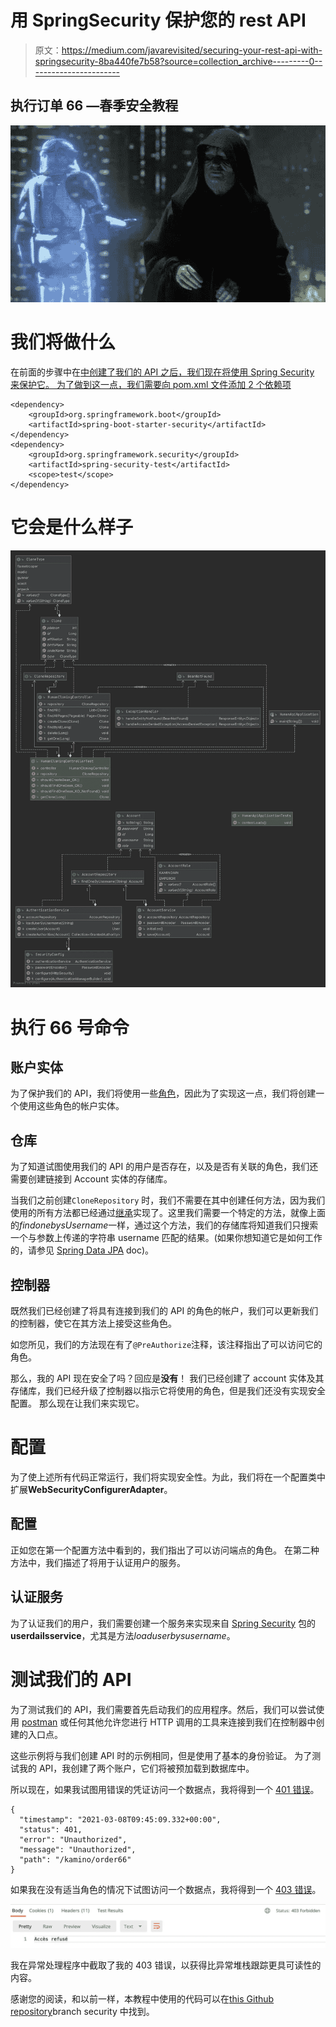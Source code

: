 # 用 SpringSecurity 保护您的 rest API

> 原文：<https://medium.com/javarevisited/securing-your-rest-api-with-springsecurity-8ba440fe7b58?source=collection_archive---------0----------------------->

## 执行订单 66 —春季安全教程

![](img/7811d504e106ff4f2ab9f5509fbdc156.png)

# 我们将做什么

在前面的步骤中在[中创建了我们的 API 之后，我们现在将使用 Spring Security 来保护它。
为了做到这一点，我们需要向 pom.xml 文件添加 2 个依赖项](/javarevisited/building-a-simple-rest-api-with-springboot-3f2e4b123ebb)

```
<dependency>
    <groupId>org.springframework.boot</groupId>
    <artifactId>spring-boot-starter-security</artifactId>
</dependency>
<dependency>
    <groupId>org.springframework.security</groupId>
    <artifactId>spring-security-test</artifactId>
    <scope>test</scope>
</dependency>
```

# 它会是什么样子

[![](img/2e879d774efae27918ba5aac64c0e808.png)](https://javarevisited.blogspot.com/2021/02/spring-security-interview-questions-answers-java.html#axzz6lIcZ8tnd)

# 执行 66 号命令

## 账户实体

为了保护我们的 API，我们将使用一些[角色](https://javarevisited.blogspot.com/2013/07/role-based-access-control-using-spring-security-ldap-authorities-mapping-mvc.html)，因此为了实现这一点，我们将创建一个使用这些角色的帐户实体。

## 仓库

为了知道试图使用我们的 API 的用户是否存在，以及是否有关联的角色，我们还需要创建链接到 Account 实体的存储库。

当我们之前创建`CloneRepository` 时，我们不需要在其中创建任何方法，因为我们使用的所有方法都已经通过[继承](http://www.java67.com/2012/08/what-is-inheritance-in-java-oops-programming-example.html)实现了。这里我们需要一个特定的方法，就像上面的*findonebysUsername*一样，通过这个方法，我们的存储库将知道我们只搜索一个与参数上传递的字符串 username 匹配的结果。(如果你想知道它是如何工作的，请参见 [Spring Data JPA](https://docs.spring.io/spring-data/jpa/docs/current/reference/html/#jpa.query-methods) doc)。

## 控制器

既然我们已经创建了将具有连接到我们的 API 的角色的帐户，我们可以更新我们的控制器，使它在其方法上接受这些角色。

如您所见，我们的方法现在有了`@PreAuthorize`注释，该注释指出了可以访问它的角色。

那么，我的 API 现在安全了吗？回应是**没有**！
我们已经创建了 account 实体及其存储库，我们已经升级了控制器以指示它将使用的角色，但是我们还没有实现安全配置。
那么现在让我们来实现它。

# 配置

为了使上述所有代码正常运行，我们将实现安全性。为此，我们将在一个配置类中扩展**WebSecurityConfigurerAdapter**。

## 配置

正如您在第一个配置方法中看到的，我们指出了可以访问端点的角色。
在第二种方法中，我们描述了将用于认证用户的服务。

## 认证服务

为了认证我们的用户，我们需要创建一个服务来实现来自 [Spring Security](/javarevisited/top-10-courses-to-learn-spring-security-and-oauth2-with-spring-boot-for-java-developers-8f0222d6066d?source=---------5-----------------------) 包的**userdailsservice**，尤其是方法*loaduserbysusername*。

# 测试我们的 API

为了测试我们的 API，我们需要首先启动我们的应用程序。然后，我们可以尝试使用 [postman](/javarevisited/7-best-courses-to-learn-postman-tool-for-web-service-and-api-testing-f225c138fa5a?source=---------13------------------) 或任何其他允许您进行 HTTP 调用的工具来连接到我们在控制器中创建的入口点。

这些示例将与我们创建 API 时的示例相同，但是使用了基本的身份验证。
为了测试我的 API，我创建了两个账户，它们将被预加载到数据库中。

所以现在，如果我试图用错误的凭证访问一个数据点，我将得到一个 [401 错误](https://developer.mozilla.org/fr/docs/Web/HTTP/Status/401)。

```
{
  "timestamp": "2021-03-08T09:45:09.332+00:00",
  "status": 401,
  "error": "Unauthorized",
  "message": "Unauthorized",
  "path": "/kamino/order66"
}
```

如果我在没有适当角色的情况下试图访问一个数据点，我将得到一个 [403 错误](https://developer.mozilla.org/fr/docs/Web/HTTP/Status/403)。

![](img/6e04b7f41f2dab047315f4550729c49a.png)

我在异常处理程序中截取了我的 403 错误，以获得比异常堆栈跟踪更具可读性的内容。

感谢您的阅读，和以前一样，本教程中使用的代码可以在[this Github repository](https://github.com/ErwanLT/HumanCloningFacilities)branch security 中找到。